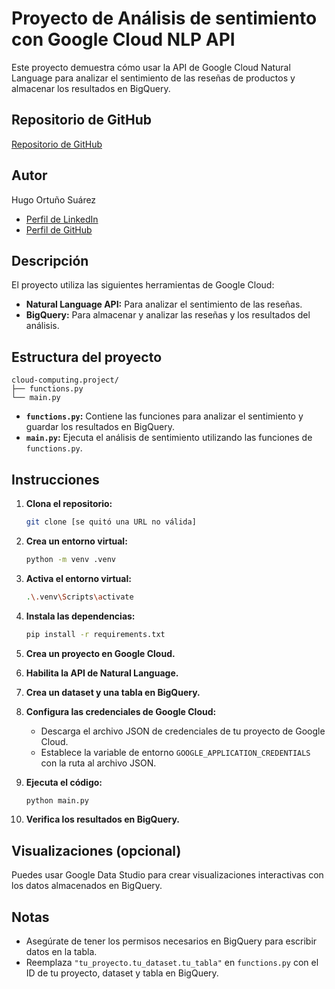 # Proyecto de Análisis de sentimiento con Google Cloud NLP API

Este proyecto demuestra cómo usar la API de Google Cloud Natural Language para analizar el sentimiento de las reseñas de productos y almacenar los resultados en BigQuery.

## Repositorio de GitHub

[Repositorio de GitHub](https://github.com/hugoortuno/cloud-computing.project)

## Autor

Hugo Ortuño Suárez

* [Perfil de LinkedIn](https://www.linkedin.com/in/hugo-ortuño-suarez/)
* [Perfil de GitHub](https://github.com/hugoortuno)

## Descripción

El proyecto utiliza las siguientes herramientas de Google Cloud:

* **Natural Language API:** Para analizar el sentimiento de las reseñas.
* **BigQuery:** Para almacenar y analizar las reseñas y los resultados del análisis.

## Estructura del proyecto

```
cloud-computing.project/
├── functions.py
└── main.py
```

* **`functions.py`:** Contiene las funciones para analizar el sentimiento y guardar los resultados en BigQuery.
* **`main.py`:**  Ejecuta el análisis de sentimiento utilizando las funciones de `functions.py`.

## Instrucciones

1. **Clona el repositorio:**
   ```bash
   git clone [se quitó una URL no válida]
   ```

2. **Crea un entorno virtual:**
   ```bash
   python -m venv .venv
   ```

3. **Activa el entorno virtual:**
   ```bash
   .\.venv\Scripts\activate
   ```

4. **Instala las dependencias:**
   ```bash
   pip install -r requirements.txt
   ```

5. **Crea un proyecto en Google Cloud.**

6. **Habilita la API de Natural Language.**

7. **Crea un dataset y una tabla en BigQuery.**

8. **Configura las credenciales de Google Cloud:**
   * Descarga el archivo JSON de credenciales de tu proyecto de Google Cloud.
   * Establece la variable de entorno `GOOGLE_APPLICATION_CREDENTIALS` con la ruta al archivo JSON.

9. **Ejecuta el código:**
   ```bash
   python main.py
   ```

10. **Verifica los resultados en BigQuery.**


## Visualizaciones (opcional)

Puedes usar Google Data Studio para crear visualizaciones interactivas con los datos almacenados en BigQuery.

## Notas

* Asegúrate de tener los permisos necesarios en BigQuery para escribir datos en la tabla.
* Reemplaza `"tu_proyecto.tu_dataset.tu_tabla"` en `functions.py` con el ID de tu proyecto, dataset y tabla en BigQuery.
```
